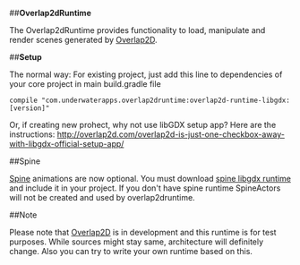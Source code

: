 ##**Overlap2dRuntime**

The Overlap2dRuntime provides functionality to load, manipulate and render scenes generated by [Overlap2D](http://overlap2d.com/).

##**Setup**

The normal way:
For existing project, just add this line to dependencies of your core project in main build.gradle file

    compile "com.underwaterapps.overlap2druntime:overlap2d-runtime-libgdx:[version]"

Or, if creating new prohect, why not use libGDX setup app? Here are the instructions:
http://overlap2d.com/overlap2d-is-just-one-checkbox-away-with-libgdx-official-setup-app/


##Spine

[Spine](http://esotericsoftware.com/) animations are now optional. You must download [spine libgdx runtime](https://github.com/EsotericSoftware/spine-runtimes/tree/master/spine-libgdx) and include it in your project. If you don't have spine runtime SpineActors will not be created and used by overlap2druntime.

##Note

Please note that [Overlap2D](http://overlap2d.com/) is in development and this runtime is for test purposes.
While sources might stay same, architecture will definitely change.
Also you can try to write your own runtime based on this.
